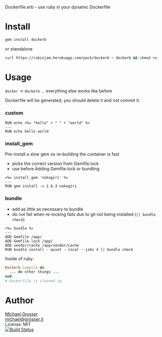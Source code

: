 Dockerfile.erb - use ruby in your dynamic Dockerfile

Install
=======

```Bash
gem install dockerb
```

or standalone
```Bash
curl https://rubinjam.herokuapp.com/pack/dockerb > dockerb && chmod +x dockerb
```

Usage
=====

`docker` -> `dockerb` ... everything else works like before

Dockerfile will be generated, you should delete it and not commit it.

### custom

```
RUN echo <%= "hello" + " " + "world" %>
---
RUN echo hello world
```

### install_gem

Pre-install a slow gem so re-building the container is fast
 - picks the correct version from Gemfile.lock
 - use before Adding Gemfile.lock or bundling

```
<%= install_gem 'nokogiri' %>
---
RUN gem install -v 1.6.3 nokogiri
```


### bundle

 - add as little as necessary to bundle
 - do not fail when re-locking fails due to git not being installed (`|| bundle check`)

```
<%= bundle %>
---
ADD Gemfile /app/
ADD Gemfile.lock /app/
ADD vendor/cache /app/vendor/cache
RUN bundle install --quiet --local --jobs 4 || bundle check
```

Inside of ruby:

```Ruby
Dockerb.compile do
  ... do other things ...
end
# Dockerfile is cleaned up
```

Author
======
[Michael Grosser](http://grosser.it)<br/>
michael@grosser.it<br/>
License: MIT<br/>
[![Build Status](https://travis-ci.org/grosser/dockerb.png)](https://travis-ci.org/grosser/dockerb)
